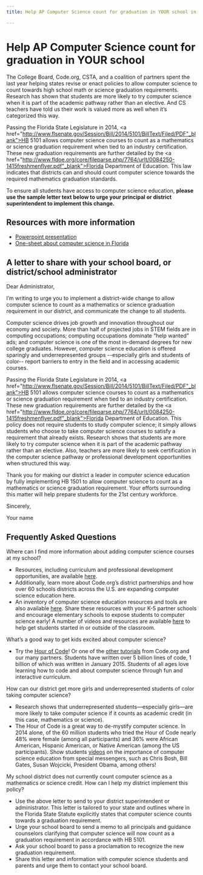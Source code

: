 ```yaml
---
title: Help AP Computer Science count for graduation in YOUR school in Florida

---
```


# Help AP Computer Science count for graduation in YOUR school

The College Board, Code.org, CSTA, and a coalition of partners spent the last year helping states revise or enact policies to allow computer science to count towards high school math or science graduation requirements. Research has shown that students are more likely to try computer science when it is part of the academic pathway rather than an elective. And CS teachers have told us their work is valued more as well when it’s categorized this way. 

Passing the Florida State Legislature in 2014, <a href="http://www.flsenate.gov/Session/Bill/2014/5101/BillText/Filed/PDF"_blank">HB 5101</a> allows computer science courses to count as a mathematics or science graduation requirement when tied to an industry certification. These new graduation requirements are further detailed by the <a href="http://www.fldoe.org/core/fileparse.php/7764/urlt/0084250-1415freshmenflyer.pdf"_blank">Florida Department of Education</a>. This law indicates that districts can and should count computer science towards the required mathematics graduation standards.

To ensure all students have access to computer science education, **please use the sample letter text below to urge your principal or district superintendent to implement this change.**


## Resources with more information
* [Powerpoint presentation](/files/computer_science_advocacy.pptx)
* [One-sheet about computer science in Florida ](/files/states/FL.pdf)



## A letter to share with your school board, or district/school administrator

Dear Administrator, 

I’m writing to urge you to implement a district-wide change to allow computer science to count as a mathematics or science graduation requirement in our district, and communicate the change to all students. 

Computer science drives job growth and innovation throughout our economy and society. More than half of projected jobs in STEM fields are in computing occupations; computing occupations dominate “help wanted” ads; and computer science is one of the most in-demand degrees for new college graduates. However, computer science education is offered sparingly and underrepresented groups --especially girls and students of color-- report barriers to entry in the field and in accessing academic courses.   

Passing the Florida State Legislature in 2014, <a href="http://www.flsenate.gov/Session/Bill/2014/5101/BillText/Filed/PDF"_blank">HB 5101</a> allows computer science courses to count as a mathematics or science graduation requirement when tied to an industry certification. These new graduation requirements are further detailed by the <a href="http://www.fldoe.org/core/fileparse.php/7764/urlt/0084250-1415freshmenflyer.pdf"_blank">Florida Department of Education</a>.  This policy does not require students to study computer science; it simply allows students who choose to take computer science courses to satisfy a requirement that already exists. Research shows that students are more likely to try computer science when it is part of the academic pathway rather than an elective. Also, teachers are more likely to seek certification in the computer science pathway or professional development opportunities when structured this way. 

Thank you for making our district a leader in computer science education by fully implementing HB 1501 to allow computer science to count as a mathematics or science graduation requirement. Your efforts surrounding this matter will help prepare students for the 21st century workforce.
  
Sincerely, 

Your name



## Frequently Asked Questions

Where can I find more information about adding computer science courses at my school? 

+ Resources, including curriculum and professional development opportunities, are available [here](/educate/districts). 
+ Additionally, learn more about Code.org’s district partnerships and how over 60 schools districts across the U.S. are expanding computer science education here. 
+ An inventory of computer science education resources and tools are also available [here](/educate/3rdparty). 
Share these resources with your K-5 partner schools and encourage elementary schools to expose students to computer science early! A number of videos and resources are available [here](/educate/inspire) to help get students started in or outside of the classroom.

What’s a good way to get kids excited about computer science?

+ Try the [Hour of Code](http://hourofcode.com)! Or one of the [other tutorials](/learn/beyond) from Code.org and our many partners. Students have written over 5 billion lines of code, 1 billion of which was written in January 2015. Students of all ages love learning how to code and about computer science through fun and interactive curriculum.

How can our district get more girls and underrepresented students of color taking computer science?

+ Research shows that underrepresented students—especially girls—are more likely to take computer science if it counts as academic credit (in this case, mathematics or science).
+ The Hour of Code is a great way to de-mystify computer science. In 2014 alone, of the 60 million students who tried the Hour of Code nearly 48% were female (among all participants) and 36% were African American, Hispanic American, or Native American (among the US participants). 
Show students [videos](http://hourofcode.com/us/resources#videos) on the importance of computer science education from special messengers, such as Chris Bosh, Bill Gates, Susan Wojcicki, President Obama, among others! 


My school district does not currently count computer science as a mathematics or science credit. How can I help my district implement this policy? 
 
+ Use the above letter to send to your district superintendent or administrator. This letter is tailored to your state and outlines where in the Florida State Statute explicitly states that computer science counts towards a graduation requirement.  
+ Urge your school board to send a memo to all principals and guidance counselors clarifying that computer science will now count as a graduation requirement in accordance with HB 5101. 
+ Ask your school board to pass a proclamation to recognize the new graduation requirement. 
+ Share this letter and information with computer science students and parents and urge them to contact your school board.  